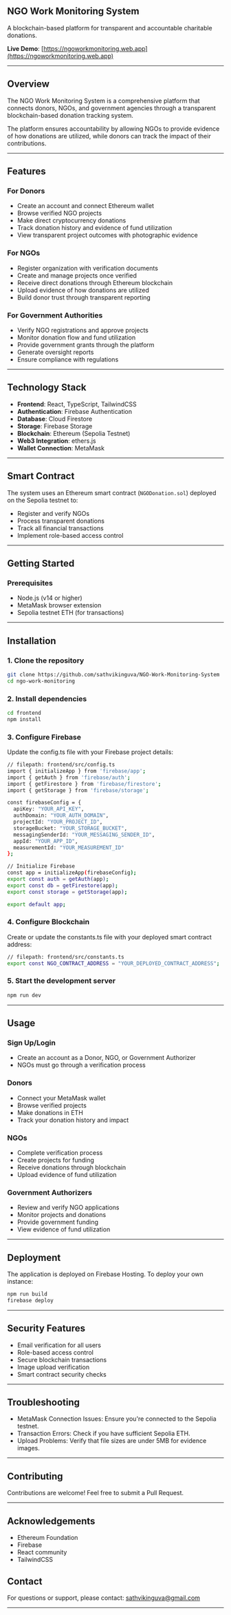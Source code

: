 ## NGO Work Monitoring System
A blockchain-based platform for transparent and accountable charitable donations.

**Live Demo**: [https://ngoworkmonitoring.web.app](https://ngoworkmonitoring.web.app)

---

## Overview

The NGO Work Monitoring System is a comprehensive platform that connects donors, NGOs, and government agencies through a transparent blockchain-based donation tracking system.

The platform ensures accountability by allowing NGOs to provide evidence of how donations are utilized, while donors can track the impact of their contributions.

---

## Features

### For Donors
- Create an account and connect Ethereum wallet
- Browse verified NGO projects
- Make direct cryptocurrency donations
- Track donation history and evidence of fund utilization
- View transparent project outcomes with photographic evidence

### For NGOs
- Register organization with verification documents
- Create and manage projects once verified
- Receive direct donations through Ethereum blockchain
- Upload evidence of how donations are utilized
- Build donor trust through transparent reporting

### For Government Authorities
- Verify NGO registrations and approve projects
- Monitor donation flow and fund utilization
- Provide government grants through the platform
- Generate oversight reports
- Ensure compliance with regulations

---

## Technology Stack

- **Frontend**: React, TypeScript, TailwindCSS
- **Authentication**: Firebase Authentication
- **Database**: Cloud Firestore
- **Storage**: Firebase Storage
- **Blockchain**: Ethereum (Sepolia Testnet)
- **Web3 Integration**: ethers.js
- **Wallet Connection**: MetaMask

---

## Smart Contract

The system uses an Ethereum smart contract (`NGODonation.sol`) deployed on the Sepolia testnet to:
- Register and verify NGOs
- Process transparent donations
- Track all financial transactions
- Implement role-based access control

---

## Getting Started

### Prerequisites
- Node.js (v14 or higher)
- MetaMask browser extension
- Sepolia testnet ETH (for transactions)

---

## Installation

### 1. Clone the repository
```bash
git clone https://github.com/sathvikinguva/NGO-Work-Monitoring-System
cd ngo-work-monitoring
```

### 2. Install dependencies
```bash
cd frontend
npm install
```

### 3. Configure Firebase
Update the config.ts file with your Firebase project details:
```bash
// filepath: frontend/src/config.ts
import { initializeApp } from 'firebase/app';
import { getAuth } from 'firebase/auth';
import { getFirestore } from 'firebase/firestore';
import { getStorage } from 'firebase/storage';

const firebaseConfig = {
  apiKey: "YOUR_API_KEY",
  authDomain: "YOUR_AUTH_DOMAIN",
  projectId: "YOUR_PROJECT_ID",
  storageBucket: "YOUR_STORAGE_BUCKET",
  messagingSenderId: "YOUR_MESSAGING_SENDER_ID",
  appId: "YOUR_APP_ID",
  measurementId: "YOUR_MEASUREMENT_ID"
};

// Initialize Firebase
const app = initializeApp(firebaseConfig);
export const auth = getAuth(app);
export const db = getFirestore(app);
export const storage = getStorage(app);

export default app;
```

### 4. Configure Blockchain
Create or update the constants.ts file with your deployed smart contract address:
```bash
// filepath: frontend/src/constants.ts
export const NGO_CONTRACT_ADDRESS = "YOUR_DEPLOYED_CONTRACT_ADDRESS";
```

### 5. Start the development server
```bash
npm run dev
```
---

## Usage

### Sign Up/Login
- Create an account as a Donor, NGO, or Government Authorizer
- NGOs must go through a verification process

### Donors
- Connect your MetaMask wallet
- Browse verified projects
- Make donations in ETH
- Track your donation history and impact

### NGOs
- Complete verification process
- Create projects for funding
- Receive donations through blockchain
- Upload evidence of fund utilization

### Government Authorizers
- Review and verify NGO applications
- Monitor projects and donations
- Provide government funding
- View evidence of fund utilization

---

## Deployment
The application is deployed on Firebase Hosting.
To deploy your own instance:
```bash
npm run build
firebase deploy
```

---

## Security Features
- Email verification for all users
- Role-based access control
- Secure blockchain transactions
- Image upload verification
- Smart contract security checks

---

## Troubleshooting
- MetaMask Connection Issues: Ensure you're connected to the Sepolia testnet.
- Transaction Errors: Check if you have sufficient Sepolia ETH.
- Upload Problems: Verify that file sizes are under 5MB for evidence images.

---

## Contributing
Contributions are welcome!
Feel free to submit a Pull Request.

---

## Acknowledgements
- Ethereum Foundation
- Firebase
- React community
- TailwindCSS


## Contact
For questions or support, please contact:
sathvikinguva@gmail.com

---
